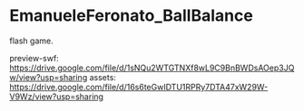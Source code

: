 # EmanueleFeronato_BallBalance
flash game.


preview-swf: https://drive.google.com/file/d/1sNQu2WTGTNXf8wL9C9BnBWDsAOep3JQw/view?usp=sharing
assets: https://drive.google.com/file/d/16s6teGwIDTU1RPRy7DTA47xW29W-V9Wz/view?usp=sharing
